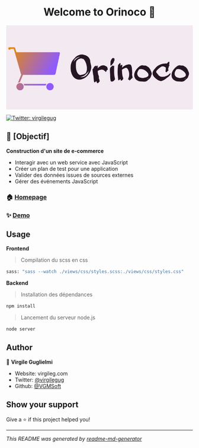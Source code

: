 <h1 align="center">Welcome to Orinoco 👋</h1>

<img align="center" src="./frontend/images/logo/logo_orinoco.png" alt="Orinoco__logo"/>
<p>
  <a href="https://twitter.com/virgilegug" target="_blank">
    <img alt="Twitter: virgilegug" src="https://img.shields.io/twitter/follow/virgilegug.svg?style=social" />
  </a>
</p>

## 🎯 [Objectif]

**Construction d'un site de e-commerce**

* Interagir avec un web service avec JavaScript
* Créer un plan de test pour une application
* Valider des données issues de sources externes
* Gérer des événements JavaScript


### 🏠 [Homepage](https://github.com/VGMSoft/VirgileGuglielmi_5_04032021)

### ✨ [Demo](https://vgmsoft.github.io/VirgileGuglielmi_5_04032021/frontend/)

## Usage
**Frontend**
> Compilation du scss en css
```sh
sass: "sass --watch ./views/css/styles.scss:./views/css/styles.css"
```
**Backend**
>Installation des dépendances
```sh
npm install
```
>Lancement du serveur node.js
```sh
node server
```

## Author

👤 **Virgile Guglielmi**

* Website: virgileg.com
* Twitter: [@virgilegug](https://twitter.com/virgilegug)
* Github: [@VGMSoft](https://github.com/VGMSoft)

## Show your support

Give a ⭐️ if this project helped you!

***
_This README was generated by [readme-md-generator](https://github.com/kefranabg/readme-md-generator)_